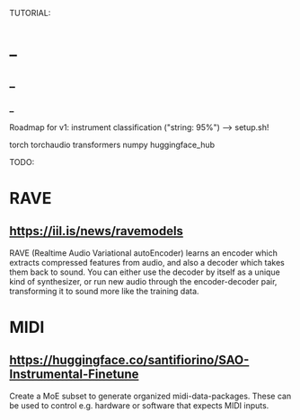 TUTORIAL:

# _ #
## _ ##
### _ ###

Roadmap for v1:
instrument classification ("string: 95%")
--> setup.sh!


torch
torchaudio
transformers
numpy
huggingface_hub


TODO:

# RAVE #
## https://iil.is/news/ravemodels ##
RAVE (Realtime Audio Variational autoEncoder) learns an encoder which extracts compressed features from audio, and also a decoder which takes them back to sound. You can either use the decoder by itself as a unique kind of synthesizer, or run new audio through the encoder-decoder pair, transforming it to sound more like the training data.

# MIDI #
## https://huggingface.co/santifiorino/SAO-Instrumental-Finetune ##
Create a MoE subset to generate organized midi-data-packages. These can be used to control e.g. hardware or software that expects MIDI inputs. 